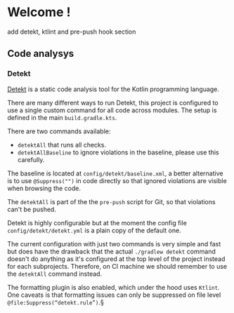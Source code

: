 # Welcome !

add detekt, ktlint and pre-push hook section

## Code analysys

### Detekt
[Detekt](https://detekt.github.io/detekt/) is a static code analysis tool for the Kotlin programming language. 

There are many different ways to run Detekt, this project is configured to use a single custom command for all code across modules. The setup is defined in the main `build.gradle.kts`.

There are two commands available: 

- `detektAll` that runs all checks.
- `detektAllBaseline` to ignore violations in the baseline, please use this carefully. 

The baseline is located at `config/detekt/baseline.xml`, a better alternative is to use `@Suppress("")` in code directly so that ignored violations are visible when browsing the code.

The `detektAll` is part of the the `pre-push` script for Git, so that violations can't be pushed.

Detekt is highly configurable but at the moment the config file `config/detekt/detekt.yml` is a plain copy of the default one.

The current configuration with just two commands is very simple and fast but does have the drawback that the actual `./gradlew detekt` command doesn't do anything as it's configured at the top level of the project instead for each subprojects. Therefore, on CI machine we should remember to use the `detektAll` command instead.

The formatting plugin is also enabled, which under the hood uses `Ktlint`. One caveats is that formatting issues can only be suppressed on file level `@file:Suppress(“detekt.rule”)`.§